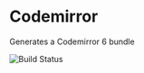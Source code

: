 # Codemirror
Generates a Codemirror 6 bundle

![Build Status](https://travis-ci.com/Paegasus/Codemirror.svg?branch=main)
